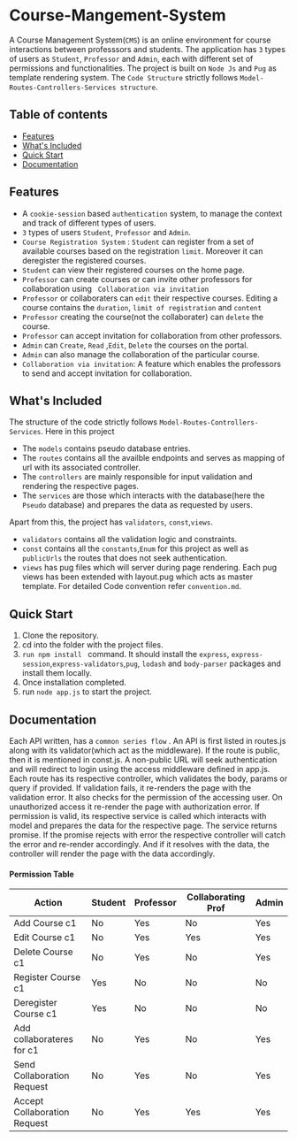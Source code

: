 # Course-Mangement-System
A Course Management System(``CMS``) is an online environment for course interactions between professsors and students. The application has ``3`` types of users as ``Student``, ``Professor`` and ``Admin``, each with different set of permissions and functionalities. The project is built on ``Node Js`` and ``Pug`` as template rendering system. The ``Code Structure`` strictly follows ``Model-Routes-Controllers-Services structure``.

## Table of contents

- [Features](#features)
- [What's Included](#whats-included)
- [Quick Start](#quick-start)
- [Documentation](#documentation)

## Features
+ A ``cookie-session`` based ``authentication`` system, to manage the context and track of different types of users.
+ ``3`` types of users ``Student``, ``Professor`` and ``Admin``.
+ ``Course Registration System`` : ``Student`` can register from a set of available courses based on the registration ``limit``. Moreover it can deregister the registered courses.
+ ``Student`` can view their registered courses on the home page.
+ ``Professor`` can create courses or can invite other professors for collaboration using `` Collaboration via invitation``
+ ``Professor`` or collaboraters can ``edit`` their respective courses. Editing a course contains the ``duration``, ``limit of registration`` and ``content``
+ ``Professor`` creating the course(not the collaborater) can ``delete`` the course. 
+ ``Professor`` can accept invitation for collaboration from other professors.
+ ``Admin`` can ``Create``, ``Read`` ,``Edit``, ``Delete`` the courses on the portal.
+ ``Admin`` can also manage the collaboration of the particular course.
+ ``Collaboration via invitation``: A feature which enables the professors to send and accept invitation for collaboration.

## What's Included
The structure of the code strictly follows ``Model-Routes-Controllers-Services``. Here in this project 
+ The ``models`` contains pseudo database entries.
+ The ``routes`` contains all the availble endpoints and serves as mapping of url with its associated controller.
+ The ``controllers`` are mainly responsible for input validation and rendering the respective pages.
+ The ``services`` are those which interacts with the database(here the ``Pseudo`` database) and prepares the data as requested by users.

Apart from this, the project has ``validators``, ``const``,``views``.
+ ``validators`` contains all the validation logic and constraints.
+ ``const`` contains all the ``constants``,``Enum`` for this project as well as ``publicUrls`` the routes that does not seek authentication.
+ ``views`` has pug files which will server during page rendering. Each pug views has been extended with layout.pug which acts as master template.
For detailed Code convention refer ``convention.md``.

## Quick Start

  1. Clone the repository.
  2. cd into the folder with the project files.
  3. ```run npm install ``` command. It should install the ```express```, ```express-session```,```express-validators```,```pug```, ```lodash``` and ```body-parser``` packages and install them locally. 
  4. Once installation completed. 
  5. run ```node app.js``` to start the project.

## Documentation

Each API written, has a ```common series flow``` . An API is first listed in routes.js along with its validator(which act as the middleware). If the route is public, then it is mentioned in const.js. A non-public URL will seek authentication and will redirect to login using the access middleware defined in app.js. Each route has its respective controller, which validates the body, params or query if provided. If validation fails, it re-renders the page with the validation error. It also checks for the permission of the accessing user. On unauthorized access it re-render the page with authorization error. If permission is valid, its respective service is called which interacts with model and prepares the data for the respective page. The service returns promise. If the promise rejects with error the respective controller will catch the error and re-render accordingly. And if it resolves with the data, the controller will render the page with the data accordingly.

#### Permission Table
| Action | Student | Professor | Collaborating Prof |Admin|
|----------|----------|----------|-----------|--------|
| Add Course c1| No | Yes | No | Yes |
| Edit Course c1| No | Yes | Yes | Yes |
| Delete Course c1| No | Yes | No | Yes |
| Register Course c1| Yes | No | No | No |
| Deregister Course c1| Yes | No | No | No |
| Add collaborateres for c1| No | Yes | No | Yes|
| Send Collaboration Request| No | Yes | No | Yes |
| Accept Collaboration Request| No | Yes | Yes | Yes |

